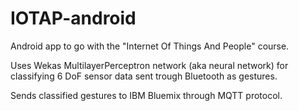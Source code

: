 # IOTAP-android

Android app to go with the "Internet Of Things And People" course.

Uses Wekas MultilayerPerceptron network (aka neural network) for classifying 6 DoF sensor data sent trough Bluetooth as gestures.

Sends classified gestures to IBM Bluemix through MQTT protocol.
